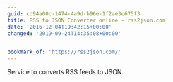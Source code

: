 ```yaml
---
guid: cd94a00c-1474-4a9d-b96e-1f2ae3c675f3
title: RSS to JSON Converter online - rss2json.com
date: '2016-12-04T19:42:15+00:00'
changed: '2019-09-24T14:35:08+00:00'


bookmark_of: 'https://rss2json.com/'
---
```



Service to converts RSS feeds to JSON.
